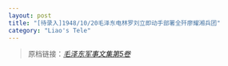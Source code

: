 ```yaml
---
layout: post
title: "[待录入]1948/10/20毛泽东电林罗刘立即动手部署全歼廖耀湘兵团"
category: "Liao's Tele"
---
```



> 原档链接：[*毛泽东军事文集第5卷*](https://www.modernhistory.org.cn/#/Detailedreading?fileCode=0001_ts_31027578&treeId=188023779&uniqTag&dirCode=e21a6230329943309f9367c8fbeb1ffa&bzId&qkTitle&imageUrl=https%3A%2F%2Fiiif.modernhistory.org.cn%2Fiiif%2F2%2F0001_ts_31027578%252F0001_ts_31027578_00130.jpg&contUrl=https%3A%2F%2Fkrwxk-prod.oss-cn-beijing.aliyuncs.com%2F0001_ts_31027578%2F0001_ts_31027578.json)
